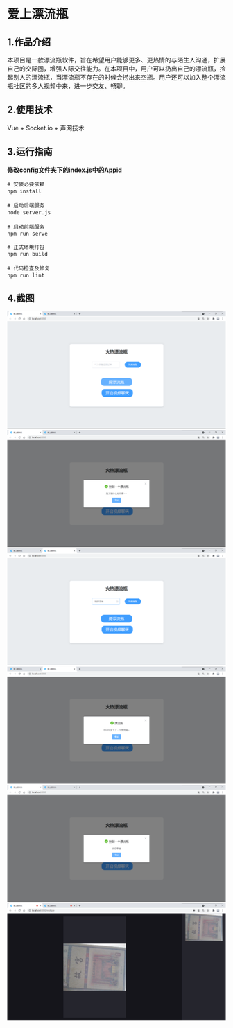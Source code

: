 # 爱上漂流瓶

## 1.作品介绍
本项目是一款漂流瓶软件，旨在希望用户能够更多、更热情的与陌生人沟通，扩展自己的交际圈，增强人际交往能力。在本项目中，用户可以扔出自己的漂流瓶，捡起别人的漂流瓶，当漂流瓶不存在的时候会捞出来空瓶。用户还可以加入整个漂流瓶社区的多人视频中来，进一步交友、畅聊。

## 2.使用技术
Vue + Socket.io + 声网技术

## 3.运行指南

**修改config文件夹下的index.js中的Appid**

```shell
# 安装必要依赖
npm install

# 启动后端服务
node server.js

# 启动前端服务
npm run serve
```

```shell
# 正式环境打包
npm run build

# 代码检查及修复
npm run lint
```

## 4.截图

<img src='./pic/1.png'>

<img src='./pic/2.png'>

<img src='./pic/3.png'>

<img src='./pic/4.png'>

<img src='./pic/5.png'>

<img src='./pic/6.png'>

